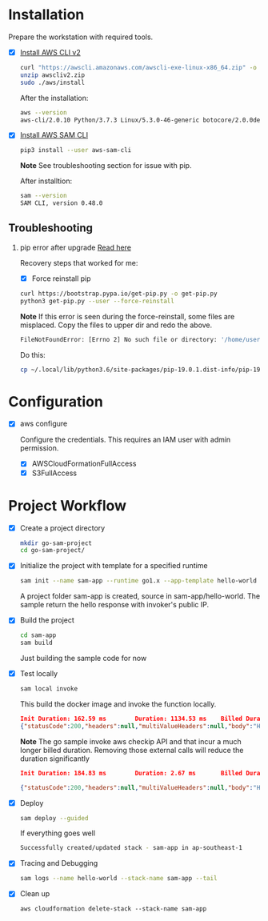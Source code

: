

# Installation
Prepare the workstation with required tools.

* [x] [Install AWS CLI v2](https://docs.aws.amazon.com/cli/latest/userguide/install-cliv2-linux.html)
  ```bash
  curl "https://awscli.amazonaws.com/awscli-exe-linux-x86_64.zip" -o "awscliv2.zip"
  unzip awscliv2.zip
  sudo ./aws/install
  ```
  After the installation:
  ```bash
  aws --version
  aws-cli/2.0.10 Python/3.7.3 Linux/5.3.0-46-generic botocore/2.0.0dev14
  ```

* [x] [Install AWS SAM CLI](
https://docs.aws.amazon.com/serverless-application-model/latest/developerguide/serverless-sam-cli-install-linux.html)
  ```bash
  pip3 install --user aws-sam-cli
  ```
  __Note__ See troubleshooting section for issue with pip.

  After installtion:
  ```bash
  sam --version
  SAM CLI, version 0.48.0
  ```
## Troubleshooting
1. pip error after upgrade
   [Read here](https://askubuntu.com/questions/1025189/pip-is-not-working-importerror-no-module-named-pip-internal)

   Recovery steps that worked for me:
   * [x] Force reinstall pip
    ```bash
    curl https://bootstrap.pypa.io/get-pip.py -o get-pip.py
    python3 get-pip.py --user --force-reinstall
    ```
    __Note__ If this error is seen during the force-reinstall, some files are misplaced. Copy the files to upper dir and redo the above.
    ```bash
    FileNotFoundError: [Errno 2] No such file or directory: '/home/user/.local/lib/python3.6/site-packages/pip-19.0.1.dist-info/METADATA'
    ```
    Do this:
    ```bash
    cp ~/.local/lib/python3.6/site-packages/pip-19.0.1.dist-info/pip-19.0.1.dist-info/* ~/.local/lib/python3.6/site-packages/pip-19.0.1.dist-info/
    ```

# Configuration

* [x] aws configure

  Configure the credentials.
  This requires an IAM user with admin permission.
  * [x] AWSCloudFormationFullAccess
  * [x] S3FullAccess

# Project Workflow

* [x] Create a project directory
  ```bash
  mkdir go-sam-project
  cd go-sam-project/
  ```
* [x] Initialize the project with template for a specified runtime
  ```bash
  sam init --name sam-app --runtime go1.x --app-template hello-world
  ```
  A project folder sam-app is created, source in sam-app/hello-world.
  The sample return the hello response with invoker's public IP.
* [x] Build the project
  ```bash
  cd sam-app
  sam build
  ```
  Just building the sample code for now

* [x] Test locally
  ```bash
  sam local invoke
  ```
  This build the docker image and invoke the function locally.
  ```json
  Init Duration: 162.59 ms        Duration: 1134.53 ms    Billed Duration: 1200 ms        Memory Size: 128 MB     Max Memory Used: 29 MB
  {"statusCode":200,"headers":null,"multiValueHeaders":null,"body":"Hello, 1.1.1.1\n"}
  ```
  __Note__ The go sample invoke aws checkip API and that incur a much longer billed duration. Removing those external calls will reduce the duration significantly

  ```json
  Init Duration: 184.83 ms        Duration: 2.67 ms       Billed Duration: 100 ms Memory Size: 128 MB     Max Memory Used: 22 MB

  {"statusCode":200,"headers":null,"multiValueHeaders":null,"body":"Hello, world"}
  ```

* [x] Deploy
  ```bash
  sam deploy --guided
  ```
  If everything goes well
  ```bash
  Successfully created/updated stack - sam-app in ap-southeast-1
  ```

* [x] Tracing and Debugging
  ```bash
  sam logs --name hello-world --stack-name sam-app --tail
  ```

* [x] Clean up
  ```
  aws cloudformation delete-stack --stack-name sam-app
  ```